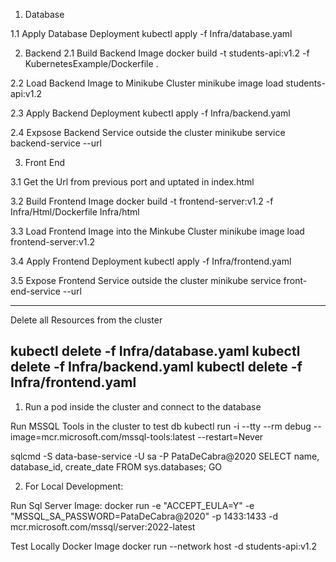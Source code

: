 1. Database

1.1 Apply Database Deployment
kubectl apply -f Infra/database.yaml

2. Backend 
2.1 Build Backend Image
docker build -t students-api:v1.2 -f KubernetesExample/Dockerfile .

2.2 Load Backend Image to Minikube Cluster
minikube image load students-api:v1.2

2.3 Apply Backend Deployment
kubectl apply -f Infra/backend.yaml

2.4 Expsose Backend Service outside the cluster
minikube service backend-service --url

3. Front End

3.1 Get the Url from previous port and uptated in index.html

3.2 Build Frontend Image
docker build -t frontend-server:v1.2 -f Infra/Html/Dockerfile Infra/html

3.3 Load Frontend Image into the Minkube Cluster
minikube image load frontend-server:v1.2

3.4 Apply Frontend Deployment
kubectl apply -f Infra/frontend.yaml

3.5 Expose Frontend Service outside the cluster
minikube service front-end-service --url


------------
Delete all Resources  from the cluster

kubectl delete -f Infra/database.yaml
kubectl delete -f Infra/backend.yaml
kubectl delete -f Infra/frontend.yaml
------------- 

1. Run a pod inside the cluster and connect to the database

Run MSSQL Tools in the cluster to test db 
kubectl run -i --tty --rm debug --image=mcr.microsoft.com/mssql-tools:latest --restart=Never

sqlcmd -S data-base-service -U sa -P PataDeCabra@2020
SELECT name, database_id, create_date FROM sys.databases; 
GO



2. For Local Development:

Run Sql Server Image:
docker run -e "ACCEPT_EULA=Y" -e "MSSQL_SA_PASSWORD=PataDeCabra@2020" -p 1433:1433 -d mcr.microsoft.com/mssql/server:2022-latest 


Test Locally Docker Image
docker run --network host -d students-api:v1.2